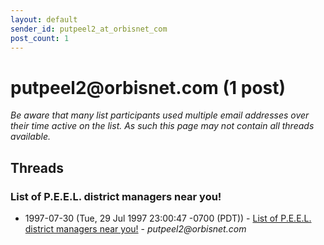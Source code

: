 ```yaml
---
layout: default
sender_id: putpeel2_at_orbisnet_com
post_count: 1
---
```


# putpeel2<span>@</span>orbisnet.com (1 post)

_Be aware that many list participants used multiple email addresses over their time active on the list. As such this page may not contain all threads available._

## Threads

### List of P.E.E.L. district managers near you!
+ 1997-07-30 (Tue, 29 Jul 1997 23:00:47 -0700 (PDT)) - [List of P.E.E.L. district managers near you!](/archive/1997/07/ea19478888e36659c84b5b6e3fd14752aeb98c9788abc586404e31d0b550b0cb) - _putpeel2@orbisnet.com_


